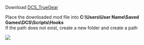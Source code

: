Download [DCS_TrueGear](https://github.com/vr-commiter/DCSWorld/releases/download/v0.1.0-beta/DCS_TrueGear.lua)

Place the downloaded mod file into  **C:\Users\User Name\Saved Games\DCS\Scripts\Hooks**  
If the path does not exist, create a new folder and create a path

![](https://truegear.s3.bitiful.net/DCS/img2.png)
